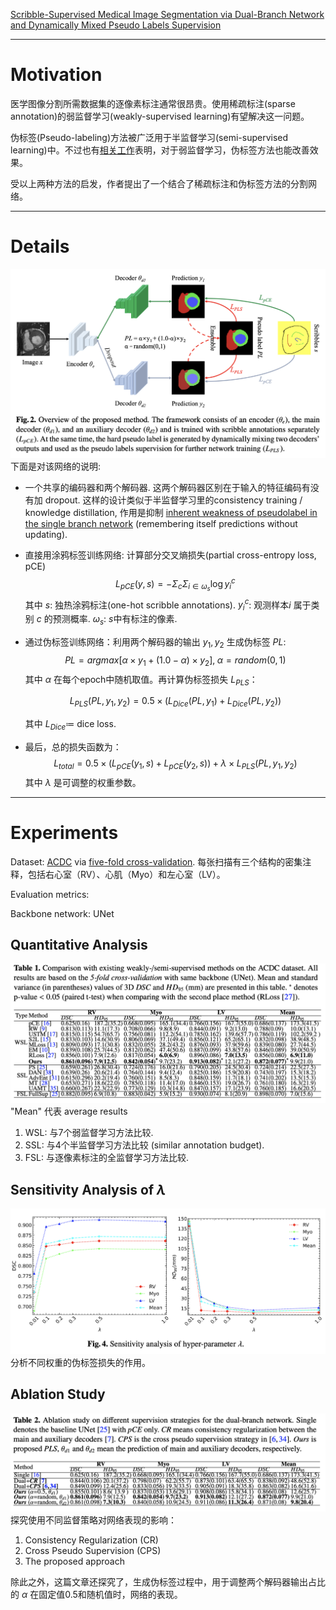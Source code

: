 [Scribble-Supervised Medical Image Segmentation via Dual-Branch Network and Dynamically Mixed Pseudo Labels Supervision](https://arxiv.org/abs/2203.02106)

---
# Motivation

医学图像分割所需数据集的逐像素标注通常很昂贵。使用稀疏标注(sparse annotation)的弱监督学习(weakly-supervised learning)有望解决这一问题。

伪标签(Pseudo-labeling)方法被广泛用于半监督学习(semi-supervised learning)中。不过也有[相关工作](https://arxiv.org/abs/2006.12890)表明，对于弱监督学习，伪标签方法也能改善效果。

受以上两种方法的启发，作者提出了一个结合了稀疏标注和伪标签方法的分割网络。


---
# Details
![Overall Architecture](../images/Scribble-SupervisedMIS.jpg "Architecture")
下面是对该网络的说明:
- 一个共享的编码器和两个解码器. 这两个解码器区别在于输入的特征编码有没有加 dropout. 这样的设计类似于半监督学习里的consistency training / knowledge distillation, 作用是抑制 [inherent weakness of pseudolabel in the single branch network](https://zhuanlan.zhihu.com/p/604063439) (remembering itself predictions without updating).
- 直接用涂鸦标签训练网络: 计算部分交叉熵损失(partial cross-entropy loss, pCE)
   $$L_{pCE}(y,s)=-\Sigma_{c}\Sigma_{i\in\omega_s}\log y_i^c$$
   其中 $s$: 独热涂鸦标注(one-hot scribble annotations). $y_i^c$: 观测样本$i$ 属于类别 $c$ 的预测概率. $\omega_s$: $s$中有标注的像素.
- 通过伪标签训练网络：利用两个解码器的输出 $y_1,y_2$ 生成伪标签 $PL$:
  $$PL=argmax[\alpha\times y_1 + (1.0-\alpha)\times y_2],\;\alpha=random(0,1)$$
  其中 $\alpha$ 在每个epoch中随机取值。再计算伪标签损失 $L_{PLS}$：

  $$L_{PLS}(PL, y_1, y_2)=0.5\times (L_{Dice}(PL, y_1)+L_{Dice}(PL,y_2))$$

  其中 $L_{Dice}\coloneqq$ dice loss.
- 最后，总的损失函数为：
  $$L_{total}=0.5\times(L_{pCE}(y_1,s)+L_{pCE}(y_2,s)) + \lambda \times L_{PLS}(PL,y_1,y_2)$$
  其中 $\lambda$ 是可调整的权重参数。


---
# Experiments
Dataset: [ACDC](https://paperswithcode.com/sota/medical-image-segmentation-on-automatic) via [five-fold cross-validation](https://scikit-learn.org/stable/modules/cross_validation.html). 每张扫描有三个结构的密集注释，包括右心室（RV）、心肌（Myo）和左心室（LV）。

Evaluation metrics:

Backbone network: UNet

## Quantitative Analysis
![Table1](../images/Scribble-SupervisedTable1.png "Result1")
"Mean" 代表 average results
1. WSL: 与7个弱监督学习方法比较.
2. SSL: 与4个半监督学习方法比较 (similar annotation budget).
3. FSL: 与逐像素标注的全监督学习方法比较.

## Sensitivity Analysis of $\lambda$
![Figure](../images/Scribble-SupervisedFig.png "Analysis")
分析不同权重的伪标签损失的作用。

## Ablation Study
![Figure](../images/Scribble-SupervisedTable2.png "Analysis")
探究使用不同监督策略对网络表现的影响：
1. Consistency Regularization (CR) 
2. Cross Pseudo Supervision (CPS) 
3. The proposed approach 

除此之外，这篇文章还探究了，生成伪标签过程中，用于调整两个解码器输出占比的 $\alpha$ 在固定值0.5和随机值时，网络的表现。